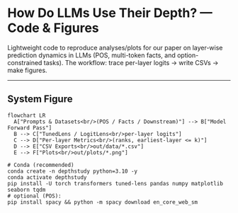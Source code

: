 # How Do LLMs Use Their Depth? — Code & Figures

Lightweight code to reproduce analyses/plots for our paper on layer-wise prediction dynamics in LLMs (POS, multi-token facts, and option-constrained tasks). The workflow: trace per-layer logits → write CSVs → make figures.

---

## System Figure

```mermaid
flowchart LR
  A["Prompts & Datasets<br/>(POS / Facts / Downstream)"] --> B["Model Forward Pass"]
  B --> C["TunedLens / LogitLens<br/>per-layer logits"]
  C --> D["Per-layer Metrics<br/>(ranks, earliest-layer <= k)"]
  D --> E["CSV Exports<br/>out/data/*.csv"]
  E --> F["Plots<br/>out/plots/*.png"]

# Conda (recommended)
conda create -n depthstudy python=3.10 -y
conda activate depthstudy
pip install -U torch transformers tuned-lens pandas numpy matplotlib seaborn tqdm
# optional (POS):
pip install spacy && python -m spacy download en_core_web_sm



